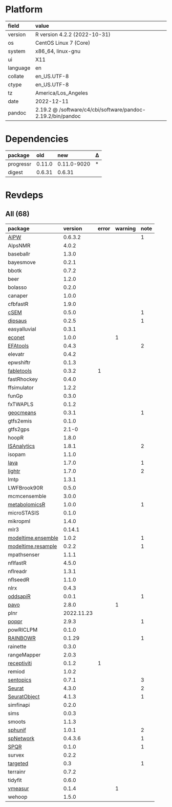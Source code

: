 # Platform

|field    |value                                                       |
|:--------|:-----------------------------------------------------------|
|version  |R version 4.2.2 (2022-10-31)                                |
|os       |CentOS Linux 7 (Core)                                       |
|system   |x86_64, linux-gnu                                           |
|ui       |X11                                                         |
|language |en                                                          |
|collate  |en_US.UTF-8                                                 |
|ctype    |en_US.UTF-8                                                 |
|tz       |America/Los_Angeles                                         |
|date     |2022-12-11                                                  |
|pandoc   |2.19.2 @ /software/c4/cbi/software/pandoc-2.19.2/bin/pandoc |

# Dependencies

|package   |old    |new         |Δ  |
|:---------|:------|:-----------|:--|
|progressr |0.11.0 |0.11.0-9020 |*  |
|digest    |0.6.31 |0.6.31      |   |

# Revdeps

## All (68)

|package            |version    |error |warning |note |
|:------------------|:----------|:-----|:-------|:----|
|[AIPW](problems.md#aipw)|0.6.3.2    |      |        |1    |
|AlpsNMR            |4.0.2      |      |        |     |
|baseballr          |1.3.0      |      |        |     |
|bayesmove          |0.2.1      |      |        |     |
|bbotk              |0.7.2      |      |        |     |
|beer               |1.2.0      |      |        |     |
|bolasso            |0.2.0      |      |        |     |
|canaper            |1.0.0      |      |        |     |
|cfbfastR           |1.9.0      |      |        |     |
|[cSEM](problems.md#csem)|0.5.0      |      |        |1    |
|[dipsaus](problems.md#dipsaus)|0.2.5      |      |        |1    |
|easyalluvial       |0.3.1      |      |        |     |
|[econet](problems.md#econet)|1.0.0      |      |1       |     |
|[EFAtools](problems.md#efatools)|0.4.3      |      |        |2    |
|elevatr            |0.4.2      |      |        |     |
|epwshiftr          |0.1.3      |      |        |     |
|[fabletools](problems.md#fabletools)|0.3.2      |1     |        |     |
|fastRhockey        |0.4.0      |      |        |     |
|ffsimulator        |1.2.2      |      |        |     |
|funGp              |0.3.0      |      |        |     |
|fxTWAPLS           |0.1.2      |      |        |     |
|[geocmeans](problems.md#geocmeans)|0.3.1      |      |        |1    |
|gtfs2emis          |0.1.0      |      |        |     |
|gtfs2gps           |2.1-0      |      |        |     |
|hoopR              |1.8.0      |      |        |     |
|[ISAnalytics](problems.md#isanalytics)|1.8.1      |      |        |2    |
|isopam             |1.1.0      |      |        |     |
|[lava](problems.md#lava)|1.7.0      |      |        |1    |
|[lightr](problems.md#lightr)|1.7.0      |      |        |2    |
|lmtp               |1.3.1      |      |        |     |
|LWFBrook90R        |0.5.0      |      |        |     |
|mcmcensemble       |3.0.0      |      |        |     |
|[metabolomicsR](problems.md#metabolomicsr)|1.0.0      |      |        |1    |
|microSTASIS        |0.1.0      |      |        |     |
|mikropml           |1.4.0      |      |        |     |
|mlr3               |0.14.1     |      |        |     |
|[modeltime.ensemble](problems.md#modeltimeensemble)|1.0.2      |      |        |1    |
|[modeltime.resample](problems.md#modeltimeresample)|0.2.2      |      |        |1    |
|mpathsenser        |1.1.1      |      |        |     |
|nflfastR           |4.5.0      |      |        |     |
|nflreadr           |1.3.1      |      |        |     |
|nflseedR           |1.1.0      |      |        |     |
|nlrx               |0.4.3      |      |        |     |
|[oddsapiR](problems.md#oddsapir)|0.0.1      |      |        |1    |
|[pavo](problems.md#pavo)|2.8.0      |      |1       |     |
|plnr               |2022.11.23 |      |        |     |
|[poppr](problems.md#poppr)|2.9.3      |      |        |1    |
|powRICLPM          |0.1.0      |      |        |     |
|[RAINBOWR](problems.md#rainbowr)|0.1.29     |      |        |1    |
|rainette           |0.3.0      |      |        |     |
|rangeMapper        |2.0.3      |      |        |     |
|[receptiviti](problems.md#receptiviti)|0.1.2      |1     |        |     |
|remiod             |1.0.2      |      |        |     |
|[sentopics](problems.md#sentopics)|0.7.1      |      |        |3    |
|[Seurat](problems.md#seurat)|4.3.0      |      |        |2    |
|[SeuratObject](problems.md#seuratobject)|4.1.3      |      |        |1    |
|simfinapi          |0.2.0      |      |        |     |
|sims               |0.0.3      |      |        |     |
|smoots             |1.1.3      |      |        |     |
|[sphunif](problems.md#sphunif)|1.0.1      |      |        |2    |
|[spNetwork](problems.md#spnetwork)|0.4.3.6    |      |        |1    |
|[SPQR](problems.md#spqr)|0.1.0      |      |        |1    |
|survex             |0.2.2      |      |        |     |
|[targeted](problems.md#targeted)|0.3        |      |        |1    |
|terrainr           |0.7.2      |      |        |     |
|tidyfit            |0.6.0      |      |        |     |
|[vmeasur](problems.md#vmeasur)|0.1.4      |      |1       |     |
|wehoop             |1.5.0      |      |        |     |

